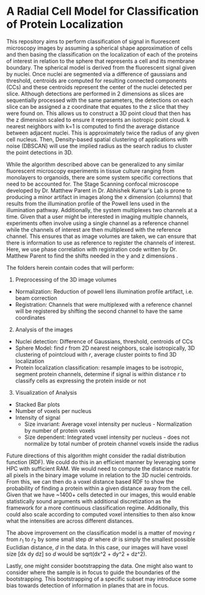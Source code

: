 # A Radial Cell Model for Classification of Protein Localization

This repository aims to perform classification of signal in fluorescent microscopy images by assuming a spherical shape approximation of cells and then basing the classification on the localization of each of the proteins of interest in relation to the sphere that represents a cell and its membrane boundary. The spherical model is derived from the fluorescent signal given by nuclei. Once nuclei are segmented via a difference of gaussians and threshold, centroids are computed for resulting connected components (CCs) and these centroids represent the center of the nuclei detected per slice. Although detections are performed in 2 dimensions as slices are sequentially processed with the same parameters, the detections on each slice can be assigned a z coordinate that equates to the z slice that they were found on. This allows us to construct a 3D point cloud that then has the z dimension scaled to ensure it represents an isotropic point cloud. k nearest neighbors with k=1 is computed to find the average distance between adjacent nuclei. This is approximately twice the radius of any given cell nucleus. Then, Density-based spatial clustering of applications with noise (DBSCAN) will use the implied radius as the search radius to cluster the point detections in 3D.


While the algorithm described above can be generalized to any similar fluorescent microscopy experiments in tissue culture ranging from monolayers to organoids, there are some system specific corrections that need to be accounted for.
The Stage Scanning confocal microscope developed by Dr. Matthew Parent in Dr. Abhishek Kumar's Lab is prone to producing a minor artifact in images along the x dimension (columns) that results from the illumination profile of the Powell lens used in the illumination pathway. Additionally, the system multiplexes two channels at a time. Given that a user might be interested in imaging multiple channels, experiments often involve using a single channel as a reference channel while the channels of interest are then multiplexed with the reference channel. This ensures that as image volumes are taken, we can ensure that there is information to use as reference to register the channels of interest. Here, we use phase correlation with registration code written by Dr. Matthew Parent to find the shifts needed in the y and z dimensions .


The folders herein contain codes that will perform:
1. Preprocessing of the 3D image volumes
  * Normalization: Reduction of powell lens illumination profile artifact, i.e. beam correction
  * Registration: Channels that were multiplexed with a reference channel will be registered by shifting the second channel to have the same coordinates


2. Analysis of the images
  * Nuclei detection: Difference of Gaussians, threshold, centroids of CCs
  * Sphere Model: find *r* from 2D nearest neighbors, scale isotropically, 3D clustering of pointcloud with *r*, average cluster points to find 3D localization
  * Protein localization classification: resample images to be isotropic, segment protein channels, determine if signal is within distance *r* to classify cells as expressing the protein inside or not


3. Visualization of Analysis
  * Stacked Bar plots
  * Number of voxels per nucleus
  * Intensity of signal
    - Size invariant: Average voxel intensity per nucleus - Normalization by number of protein voxels
    - Size dependent: Integrated voxel intensity per nucleus - does not normalize by total number of protein channel voxels inside the radius


Future directions of this algorithm might consider the radial distribution function (RDF). We could do this in an efficient manner by leveraging some HPC with sufficient RAM. We would need to compute the distance matrix for all pixels in the binary image volume in relation to the 3D nuclei centroids. From this, we can then do a voxel distance based RDF to show the probability of finding a protein within a given distance away from the cell. Given that we have ~1400+ cells detected in our images, this would enable statistically sound arguments with additional discretization as the framework for a more continuous classification regime. Additionally, this could also scale according to computed voxel intensities to then also know what the intensities are across different distances.

The above improvement on the classification model is a matter of moving *r* from $r_{1}$ to $r_{2}$ by some small step *dr* where *dr* is simply the smallest possible Euclidian distance, *d* in the data. In this case, our images will have voxel size [dx dy dz] so *d* would be sqrt(dx^2 + dy^2 + dz^2).

Lastly, one might consider bootstrapping the data. One might also want to consider where the sample is in focus to guide the boundaries of the bootstrapping. This bootstrapping of a specific subset may introduce some bias towards detection of information in planes that are in focus.
